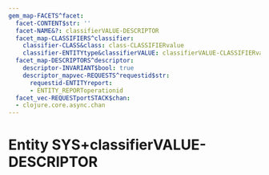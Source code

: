 ```yaml
---
gem_map-FACETS^facet:
  facet-CONTENT$str: ''
  facet-NAME&?: classifierVALUE-DESCRIPTOR
  facet_map-CLASSIFIERS^classifier:
    classifier-CLASS&class: class-CLASSIFIERvalue
    classifier-ENTITYtype&classifierVALUE: classifierVALUE-CLASSIFIERvalue
  facet_map-DESCRIPTORS^descriptor:
    descriptor-INVARIANT$bool: true
    descriptor_mapvec-REQUESTS^requestid$str:
      requestid-ENTITYreport:
      - ENTITY_REPORToperationid
  facet_vec-REQUESTportSTACK$chan:
  - clojure.core.async.chan
---
```

# Entity SYS+classifierVALUE-DESCRIPTOR

